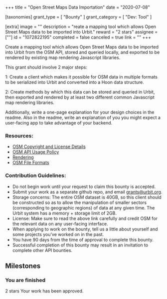 +++
title = "Open Street Maps Data Importation"
date = "2020-07-08"

[taxonomies]
grant_type = [ "Bounty" ]
grant_category = [ "Dev: Tool" ]

[extra]
image = ""
description = "reate a mapping tool which allows Open Street Maps data to be imported into Urbit."
reward = "2 stars"
assignee = [""]
id = "1072822195"
completed = false
canceled = true
link = ""
+++

Create a mapping tool which allows Open Street Maps data to be imported into Urbit from the OSM API, stored and queried locally, and exported to be rendered by existing map rendering Javascript libraries.

This grant should involve 2 major steps:

1: Create a client which makes it possible for OSM data in multiple formats to be serialized into Urbit and converted into a Hoon data structure.

2: Create methods by which this data can be stored and queried in Urbit, then exported and rendered by at least two different common Javascript map rendering libraries.

Additionally, write a one-page explanation for your design choices in the readme. Also in the readme, write an explanation of you you might expect a user-facing app to take advantage of your backend.

### Resources:

- [OSM Copyright and License Details](https://www.openstreetmap.org/copyright)
- [OSM API Usage Policy](https://operations.osmfoundation.org/policies/api/)
- [Rendering](https://wiki.openstreetmap.org/wiki/Rendering)
- [OSM File Formats](https://wiki.openstreetmap.org/wiki/OSM_file_formats)

### Contribution Guidelines:

- Do not begin work until your request to claim this bounty is accepted.
- Submit your work as a separate github repo, and email grants@urbit.org.
- Storage concerns: The entire OSM dataset is 40GB, so this client should be constructed so as to allow the manipulation of smaller sectors (corresponding to geographic regions) of data at any given time. The Urbit system has a memory + storage limit of 2GB.
- License: Make sure to read the above link carefully and credit OSM for the relevant data on any user-facing interface.
- When applying to work on the bounty, tell us a little about yourself and some projects you’ve worked on in the past.
- You have 90 days from the time of approval to complete this bounty.
- Successful completion of this bounty may result in an invitation to complete other API bounties.

## Milestones

### You are finished

2 stars
Your work has been approved.
